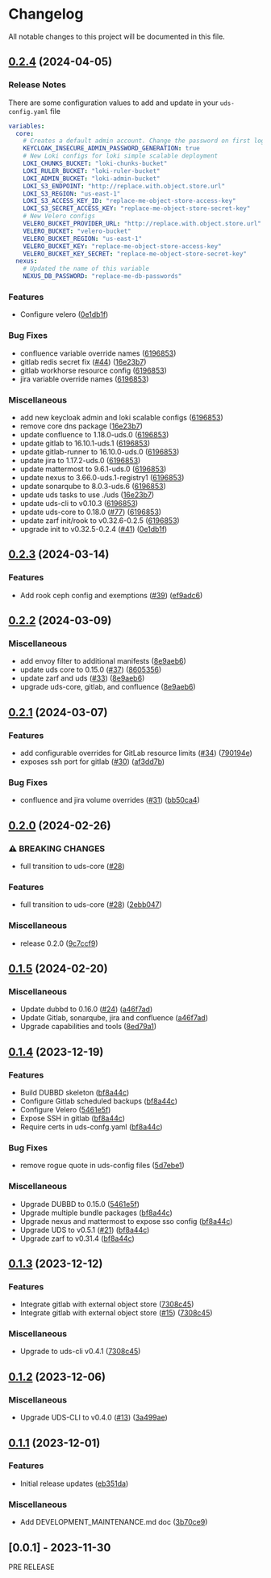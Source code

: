# Changelog

All notable changes to this project will be documented in this file.

## [0.2.4](https://github.com/defenseunicorns/uds-bundle-software-factory-nutanix/compare/v0.2.3...v0.2.4) (2024-04-05)

### Release Notes
There are some configuration values to add and update in your `uds-config.yaml` file
```yaml
variables:
  core:
    # Creates a default admin account. Change the password on first login!
    KEYCLOAK_INSECURE_ADMIN_PASSWORD_GENERATION: true
    # New Loki configs for loki simple scalable deployment
    LOKI_CHUNKS_BUCKET: "loki-chunks-bucket"
    LOKI_RULER_BUCKET: "loki-ruler-bucket"
    LOKI_ADMIN_BUCKET: "loki-admin-bucket"
    LOKI_S3_ENDPOINT: "http://replace.with.object.store.url"
    LOKI_S3_REGION: "us-east-1"
    LOKI_S3_ACCESS_KEY_ID: "replace-me-object-store-access-key"
    LOKI_S3_SECRET_ACCESS_KEY: "replace-me-object-store-secret-key"
    # New Velero configs
    VELERO_BUCKET_PROVIDER_URL: "http://replace.with.object.store.url"
    VELERO_BUCKET: "velero-bucket"
    VELERO_BUCKET_REGION: "us-east-1"
    VELERO_BUCKET_KEY: "replace-me-object-store-access-key"
    VELERO_BUCKET_KEY_SECRET: "replace-me-object-store-secret-key"
  nexus:
    # Updated the name of this variable
    NEXUS_DB_PASSWORD: "replace-me-db-passwords"
```

### Features

* Configure velero ([0e1db1f](https://github.com/defenseunicorns/uds-bundle-software-factory-nutanix/commit/0e1db1fad4e5a19a97f3f2bf5f21bd1652b9ec23))


### Bug Fixes

* confluence variable override names ([6196853](https://github.com/defenseunicorns/uds-bundle-software-factory-nutanix/commit/6196853cd6f281dc692a1a612489faba7c45295e))
* gitlab redis secret fix ([#44](https://github.com/defenseunicorns/uds-bundle-software-factory-nutanix/issues/44)) ([16e23b7](https://github.com/defenseunicorns/uds-bundle-software-factory-nutanix/commit/16e23b7907ac1452a5c0dac0107e7f509f78fe64))
* gitlab workhorse resource config ([6196853](https://github.com/defenseunicorns/uds-bundle-software-factory-nutanix/commit/6196853cd6f281dc692a1a612489faba7c45295e))
* jira variable override names ([6196853](https://github.com/defenseunicorns/uds-bundle-software-factory-nutanix/commit/6196853cd6f281dc692a1a612489faba7c45295e))


### Miscellaneous

* add new keycloak admin and loki scalable configs ([6196853](https://github.com/defenseunicorns/uds-bundle-software-factory-nutanix/commit/6196853cd6f281dc692a1a612489faba7c45295e))
* remove core dns package ([16e23b7](https://github.com/defenseunicorns/uds-bundle-software-factory-nutanix/commit/16e23b7907ac1452a5c0dac0107e7f509f78fe64))
* update confluence to 1.18.0-uds.0 ([6196853](https://github.com/defenseunicorns/uds-bundle-software-factory-nutanix/commit/6196853cd6f281dc692a1a612489faba7c45295e))
* update gitlab to 16.10.1-uds.1 ([6196853](https://github.com/defenseunicorns/uds-bundle-software-factory-nutanix/commit/6196853cd6f281dc692a1a612489faba7c45295e))
* update gitlab-runner to 16.10.0-uds.0 ([6196853](https://github.com/defenseunicorns/uds-bundle-software-factory-nutanix/commit/6196853cd6f281dc692a1a612489faba7c45295e))
* update jira to 1.17.2-uds.0 ([6196853](https://github.com/defenseunicorns/uds-bundle-software-factory-nutanix/commit/6196853cd6f281dc692a1a612489faba7c45295e))
* update mattermost to 9.6.1-uds.0 ([6196853](https://github.com/defenseunicorns/uds-bundle-software-factory-nutanix/commit/6196853cd6f281dc692a1a612489faba7c45295e))
* update nexus to 3.66.0-uds.1-registry1 ([6196853](https://github.com/defenseunicorns/uds-bundle-software-factory-nutanix/commit/6196853cd6f281dc692a1a612489faba7c45295e))
* update sonarqube to 8.0.3-uds.6 ([6196853](https://github.com/defenseunicorns/uds-bundle-software-factory-nutanix/commit/6196853cd6f281dc692a1a612489faba7c45295e))
* update uds tasks to use ./uds ([16e23b7](https://github.com/defenseunicorns/uds-bundle-software-factory-nutanix/commit/16e23b7907ac1452a5c0dac0107e7f509f78fe64))
* update uds-cli to v0.10.3 ([6196853](https://github.com/defenseunicorns/uds-bundle-software-factory-nutanix/commit/6196853cd6f281dc692a1a612489faba7c45295e))
* update uds-core to 0.18.0 ([#77](https://github.com/defenseunicorns/uds-bundle-software-factory-nutanix/issues/77)) ([6196853](https://github.com/defenseunicorns/uds-bundle-software-factory-nutanix/commit/6196853cd6f281dc692a1a612489faba7c45295e))
* update zarf init/rook to v0.32.6-0.2.5 ([6196853](https://github.com/defenseunicorns/uds-bundle-software-factory-nutanix/commit/6196853cd6f281dc692a1a612489faba7c45295e))
* upgrade init to v0.32.5-0.2.4 ([#41](https://github.com/defenseunicorns/uds-bundle-software-factory-nutanix/issues/41)) ([0e1db1f](https://github.com/defenseunicorns/uds-bundle-software-factory-nutanix/commit/0e1db1fad4e5a19a97f3f2bf5f21bd1652b9ec23))

## [0.2.3](https://github.com/defenseunicorns/uds-bundle-software-factory-nutanix/compare/v0.2.2...v0.2.3) (2024-03-14)


### Features

* Add rook ceph config and exemptions ([#39](https://github.com/defenseunicorns/uds-bundle-software-factory-nutanix/issues/39)) ([ef9adc6](https://github.com/defenseunicorns/uds-bundle-software-factory-nutanix/commit/ef9adc665504d76ec647377c4b631fb7b6ffcfff))

## [0.2.2](https://github.com/defenseunicorns/uds-bundle-software-factory-nutanix/compare/v0.2.1...v0.2.2) (2024-03-09)


### Miscellaneous

* add envoy filter to additional manifests ([8e9aeb6](https://github.com/defenseunicorns/uds-bundle-software-factory-nutanix/commit/8e9aeb6f72d21800ad5fe354b3c566bd821e16a7))
* update uds core to 0.15.0 ([#37](https://github.com/defenseunicorns/uds-bundle-software-factory-nutanix/issues/37)) ([8605356](https://github.com/defenseunicorns/uds-bundle-software-factory-nutanix/commit/860535651cef05e32d09af6571933474b87d8952))
* update zarf and uds ([#33](https://github.com/defenseunicorns/uds-bundle-software-factory-nutanix/issues/33)) ([8e9aeb6](https://github.com/defenseunicorns/uds-bundle-software-factory-nutanix/commit/8e9aeb6f72d21800ad5fe354b3c566bd821e16a7))
* upgrade uds-core, gitlab, and confluence ([8e9aeb6](https://github.com/defenseunicorns/uds-bundle-software-factory-nutanix/commit/8e9aeb6f72d21800ad5fe354b3c566bd821e16a7))

## [0.2.1](https://github.com/defenseunicorns/uds-bundle-software-factory-nutanix/compare/v0.2.0...v0.2.1) (2024-03-07)


### Features

* add configurable overrides for GitLab resource limits ([#34](https://github.com/defenseunicorns/uds-bundle-software-factory-nutanix/issues/34)) ([790194e](https://github.com/defenseunicorns/uds-bundle-software-factory-nutanix/commit/790194effdcc6493c87fc0bceb8733c1b95b9850))
* exposes ssh port for gitlab ([#30](https://github.com/defenseunicorns/uds-bundle-software-factory-nutanix/issues/30)) ([af3dd7b](https://github.com/defenseunicorns/uds-bundle-software-factory-nutanix/commit/af3dd7b34953a187cc72973d83f4b61053a87070))


### Bug Fixes

* confluence and jira volume overrides ([#31](https://github.com/defenseunicorns/uds-bundle-software-factory-nutanix/issues/31)) ([bb50ca4](https://github.com/defenseunicorns/uds-bundle-software-factory-nutanix/commit/bb50ca46aa85825b9762d4e5f24f410c5657033d))

## [0.2.0](https://github.com/defenseunicorns/uds-bundle-software-factory-nutanix/compare/v0.1.5...v0.2.0) (2024-02-26)


### ⚠ BREAKING CHANGES

* full transition to uds-core ([#28](https://github.com/defenseunicorns/uds-bundle-software-factory-nutanix/issues/28))

### Features

* full transition to uds-core ([#28](https://github.com/defenseunicorns/uds-bundle-software-factory-nutanix/issues/28)) ([2ebb047](https://github.com/defenseunicorns/uds-bundle-software-factory-nutanix/commit/2ebb047f79acf8bd49f01f9e86f0c69db19b954a))


### Miscellaneous

* release 0.2.0 ([9c7ccf9](https://github.com/defenseunicorns/uds-bundle-software-factory-nutanix/commit/9c7ccf9b31d4a954e93f57d45c1af41b6e7be1c3))

## [0.1.5](https://github.com/defenseunicorns/uds-bundle-software-factory-nutanix/compare/v0.1.4...v0.1.5) (2024-02-20)


### Miscellaneous

* Update dubbd to 0.16.0 ([#24](https://github.com/defenseunicorns/uds-bundle-software-factory-nutanix/issues/24)) ([a46f7ad](https://github.com/defenseunicorns/uds-bundle-software-factory-nutanix/commit/a46f7ad18a04246372cf9e92e86d475f445b0ff3))
* Update Gitlab, sonarqube, jira and confluence ([a46f7ad](https://github.com/defenseunicorns/uds-bundle-software-factory-nutanix/commit/a46f7ad18a04246372cf9e92e86d475f445b0ff3))
* Upgrade capabilities and tools ([8ed79a1](https://github.com/defenseunicorns/uds-bundle-software-factory-nutanix/commit/8ed79a1a0760809dabeb46f654a69bbd71204866))

## [0.1.4](https://github.com/defenseunicorns/uds-bundle-software-factory-nutanix/compare/v0.1.3...v0.1.4) (2023-12-19)


### Features

* Build DUBBD skeleton ([bf8a44c](https://github.com/defenseunicorns/uds-bundle-software-factory-nutanix/commit/bf8a44c914e4aaa971d0595e47c394179860407c))
* Configure Gitlab scheduled backups ([bf8a44c](https://github.com/defenseunicorns/uds-bundle-software-factory-nutanix/commit/bf8a44c914e4aaa971d0595e47c394179860407c))
* Configure Velero ([5461e5f](https://github.com/defenseunicorns/uds-bundle-software-factory-nutanix/commit/5461e5f43b0638a40608c79d916b7f94cb4c7789))
* Expose SSH in gitlab ([bf8a44c](https://github.com/defenseunicorns/uds-bundle-software-factory-nutanix/commit/bf8a44c914e4aaa971d0595e47c394179860407c))
* Require certs in uds-confg.yaml ([bf8a44c](https://github.com/defenseunicorns/uds-bundle-software-factory-nutanix/commit/bf8a44c914e4aaa971d0595e47c394179860407c))


### Bug Fixes

* remove rogue quote in uds-config files ([5d7ebe1](https://github.com/defenseunicorns/uds-bundle-software-factory-nutanix/commit/5d7ebe193bc398ae8f367745a8574183625ca446))


### Miscellaneous

* Upgrade DUBBD to 0.15.0 ([5461e5f](https://github.com/defenseunicorns/uds-bundle-software-factory-nutanix/commit/5461e5f43b0638a40608c79d916b7f94cb4c7789))
* Upgrade multiple bundle packages ([bf8a44c](https://github.com/defenseunicorns/uds-bundle-software-factory-nutanix/commit/bf8a44c914e4aaa971d0595e47c394179860407c))
* Upgrade nexus and mattermost to expose sso config ([bf8a44c](https://github.com/defenseunicorns/uds-bundle-software-factory-nutanix/commit/bf8a44c914e4aaa971d0595e47c394179860407c))
* Upgrade UDS to v0.5.1 ([#21](https://github.com/defenseunicorns/uds-bundle-software-factory-nutanix/issues/21)) ([bf8a44c](https://github.com/defenseunicorns/uds-bundle-software-factory-nutanix/commit/bf8a44c914e4aaa971d0595e47c394179860407c))
* Upgrade zarf to v0.31.4 ([bf8a44c](https://github.com/defenseunicorns/uds-bundle-software-factory-nutanix/commit/bf8a44c914e4aaa971d0595e47c394179860407c))

## [0.1.3](https://github.com/defenseunicorns/uds-bundle-software-factory-nutanix/compare/v0.1.2...v0.1.3) (2023-12-12)


### Features

* Integrate gitlab with external object store ([7308c45](https://github.com/defenseunicorns/uds-bundle-software-factory-nutanix/commit/7308c452958c6624c1436feabb025e459269a639))
* Integrate gitlab with external object store ([#15](https://github.com/defenseunicorns/uds-bundle-software-factory-nutanix/issues/15)) ([7308c45](https://github.com/defenseunicorns/uds-bundle-software-factory-nutanix/commit/7308c452958c6624c1436feabb025e459269a639))


### Miscellaneous

* Upgrade to uds-cli v0.4.1 ([7308c45](https://github.com/defenseunicorns/uds-bundle-software-factory-nutanix/commit/7308c452958c6624c1436feabb025e459269a639))

## [0.1.2](https://github.com/defenseunicorns/uds-bundle-software-factory-nutanix/compare/v0.1.1...v0.1.2) (2023-12-06)


### Miscellaneous

* Upgrade UDS-CLI to v0.4.0 ([#13](https://github.com/defenseunicorns/uds-bundle-software-factory-nutanix/issues/13)) ([3a499ae](https://github.com/defenseunicorns/uds-bundle-software-factory-nutanix/commit/3a499ae01cc2631c8ae1c21aba34f29da2839ca3))

## [0.1.1](https://github.com/defenseunicorns/uds-bundle-software-factory-nutanix/compare/v0.1.0...v0.1.1) (2023-12-01)


### Features

* Initial release updates ([eb351da](https://github.com/defenseunicorns/uds-bundle-software-factory-nutanix/commit/eb351dabef029a6ee677a510f6977d154c4c3a55))


### Miscellaneous

* Add DEVELOPMENT_MAINTENANCE.md doc ([3b70ce9](https://github.com/defenseunicorns/uds-bundle-software-factory-nutanix/commit/3b70ce9ad4f8e3766e8e056fed52ad672b2e95db))

## [0.0.1] - 2023-11-30
PRE RELEASE
